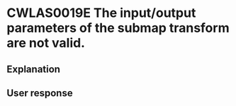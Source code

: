 # CWLAS0019E The input/output parameters of the submap transform are not valid.

## Explanation

## User response